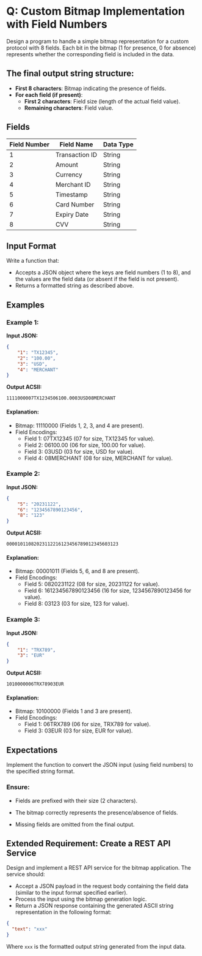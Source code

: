 # Q: Custom Bitmap Implementation with Field Numbers

Design a program to handle a simple bitmap representation for a custom protocol with 8 fields. Each bit in the bitmap (1 for presence, 0 for absence) represents whether the corresponding field is included in the data.

## The final output string structure:

- **First 8 characters**: Bitmap indicating the presence of fields.
- **For each field (if present)**:
  - **First 2 characters**: Field size (length of the actual field value).
  - **Remaining characters**: Field value.

## Fields

| Field Number | Field Name     | Data Type |
|--------------|----------------|-----------|
| 1            | Transaction ID | String    |
| 2            | Amount         | String    |
| 3            | Currency       | String    |
| 4            | Merchant ID    | String    |
| 5            | Timestamp      | String    |
| 6            | Card Number    | String    |
| 7            | Expiry Date    | String    |
| 8            | CVV            | String    |

## Input Format

Write a function that:

- Accepts a JSON object where the keys are field numbers (1 to 8), and the values are the field data (or absent if the field is not present).
- Returns a formatted string as described above.

## Examples

### Example 1:

**Input JSON:**

```json
{
    "1": "TX12345",
    "2": "100.00",
    "3": "USD",
    "4": "MERCHANT"
}
```

**Output ACSII:**

```text
1111000007TX1234506100.0003USD08MERCHANT
```

#### Explanation:

- Bitmap: 11110000 (Fields 1, 2, 3, and 4 are present).
- Field Encodings:
    - Field 1: 07TX12345 (07 for size, TX12345 for value).
    - Field 2: 06100.00 (06 for size, 100.00 for value).
    - Field 3: 03USD (03 for size, USD for value).
    - Field 4: 08MERCHANT (08 for size, MERCHANT for value).

### Example 2:


**Input JSON:**

```json
{
    "5": "20231122",
    "6": "1234567890123456",
    "8": "123"
}
```

**Output ACSII:**

```text
00001011082023112216123456789012345603123
```

#### Explanation:

- Bitmap: 00001011 (Fields 5, 6, and 8 are present).
- Field Encodings:
    - Field 5: 0820231122 (08 for size, 20231122 for value).
    - Field 6: 161234567890123456 (16 for size, 1234567890123456 for value).
    - Field 8: 03123 (03 for size, 123 for value).    



### Example 3:

**Input JSON:**

```json
{
    "1": "TRX789",
    "3": "EUR"
}
```

**Output ACSII:**

```text
1010000006TRX78903EUR
```

#### Explanation:

- Bitmap: 10100000 (Fields 1 and 3 are present).
- Field Encodings:
    - Field 1: 06TRX789 (06 for size, TRX789 for value).
    - Field 3: 03EUR (03 for size, EUR for value).

## Expectations
Implement the function to convert the JSON input (using field numbers) to the specified string format.

### Ensure:

- Fields are prefixed with their size (2 characters).
- The bitmap correctly represents the presence/absence of fields.

- Missing fields are omitted from the final output.


## Extended Requirement: Create a REST API Service

Design and implement a REST API service for the bitmap application. The service should:

- Accept a JSON payload in the request body containing the field data (similar to the input format specified earlier).
- Process the input using the bitmap generation logic.
- Return a JSON response containing the generated ASCII string representation in the following format:

```json
{
  "text": "xxx"
}
```

Where `xxx` is the formatted output string generated from the input data.